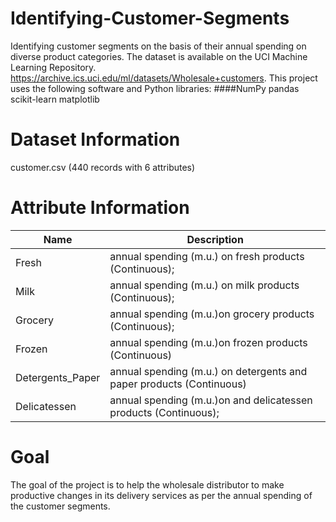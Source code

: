 # Identifying-Customer-Segments
Identifying customer segments on the basis of their annual spending on diverse product categories. The dataset is available on the UCI Machine Learning Repository. https://archive.ics.uci.edu/ml/datasets/Wholesale+customers. 
This project uses the following software and Python libraries:
####NumPy
pandas
scikit-learn
matplotlib

# Dataset Information
customer.csv (440 records with 6 attributes)

# Attribute Information

Name | Description
-----|-------------
Fresh|annual spending (m.u.) on fresh products (Continuous);
Milk|annual spending (m.u.) on milk products (Continuous);
Grocery|annual spending (m.u.)on grocery products (Continuous);
Frozen|annual spending (m.u.)on frozen products (Continuous)
Detergents_Paper|annual spending (m.u.) on detergents and paper products (Continuous)
Delicatessen|annual spending (m.u.)on and delicatessen products (Continuous);

# Goal
The goal of the project is to help the wholesale distributor to make productive changes in its delivery services as per the annual spending of the customer segments.



